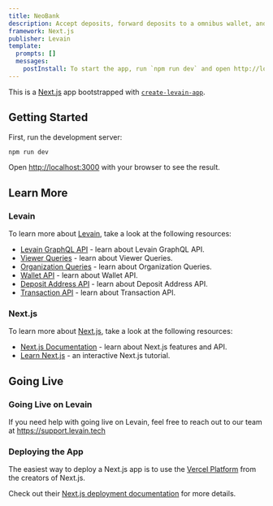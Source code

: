 ```yaml
---
title: NeoBank
description: Accept deposits, forward deposits to a omnibus wallet, and withdraw funds from the omnibus wallet.
framework: Next.js
publisher: Levain
template:
  prompts: []
  messages:
    postInstall: To start the app, run `npm run dev` and open http://localhost:3000 with your browser.
---
```


This is a [Next.js](https://nextjs.org/) app bootstrapped
with [`create-levain-app`](https://github.com/levaintech/levain-examples/tree/main/packages/create-levain-app).

## Getting Started

First, run the development server:

```bash
npm run dev
```

Open [http://localhost:3000](http://localhost:3000) with your browser to see the result.

## Learn More

### Levain

To learn more about [Levain](https://developer.levain.tech/), take a look at the following resources:

- [Levain GraphQL API](https://developer.levain.tech/products/graph/docs/about-graphql) - learn about Levain GraphQL
  API.
- [Viewer Queries](https://developer.levain.tech/products/graph/docs/user-guides/query-viewer) - learn about Viewer
  Queries.
- [Organization Queries](https://developer.levain.tech/products/graph/docs/user-guides/query-organization) - learn about
  Organization Queries.
- [Wallet API](https://developer.levain.tech/products/graph/docs/features/wallets) - learn about Wallet API.
- [Deposit Address API](https://developer.levain.tech/products/graph/docs/features/deposit-address) - learn about
  Deposit Address API.
- [Transaction API](https://developer.levain.tech/products/graph/docs/features/transactions) - learn about Transaction
  API.

### Next.js

To learn more about [Next.js](https://nextjs.org/), take a look at the following resources:

- [Next.js Documentation](https://nextjs.org/docs) - learn about Next.js features and API.
- [Learn Next.js](https://nextjs.org/learn) - an interactive Next.js tutorial.

## Going Live

### Going Live on Levain

If you need help with going live on Levain, feel free to reach out to our team at https://support.levain.tech

### Deploying the App

The easiest way to deploy a Next.js app is to use the [Vercel Platform](https://vercel.com/new) from the creators of Next.js.

Check out their [Next.js deployment documentation](https://nextjs.org/docs/deployment) for more details.
